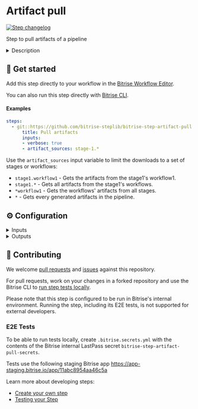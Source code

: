 # Artifact pull

[![Step changelog](https://shields.io/github/v/release/bitrise-steplib/steps-artifact-pull?include_prereleases&label=changelog&color=blueviolet)](https://github.com/bitrise-steplib/steps-artifact-pull/releases)

Step to pull artifacts of a pipeline

<details>
<summary>Description</summary>

The step downloads build artifacts of a pipeline to a local folder.

By default, all artifacts generated by any workflow of the pipeline are downloaded. This can be limited
by setting the `artifact_sources` input variable.

Please note that this step is designed to be executed on the CI only.
</details>

## 🧩 Get started

Add this step directly to your workflow in the [Bitrise Workflow Editor](https://devcenter.bitrise.io/steps-and-workflows/steps-and-workflows-index/).

You can also run this step directly with [Bitrise CLI](https://github.com/bitrise-io/bitrise).

#### Examples

```yaml
steps:
  - git::https://github.com/bitrise-steplib/bitrise-step-artifact-pull.git@main::
      title: Pull artifacts
      inputs:
      - verbose: true
      - artifact_sources: stage-1.*
```

Use the `artifact_sources` input variable to limit the downloads to a set of stages or workflows:
  - `stage1.workflow1` - Gets the artifacts from the stage1's workflow1.
  - `stage1.*` - Gets all artifacts from the stage1's workflows.
  - `*workflow1` - Gets the workflows' artifacts from all stages.
  - `*` - Gets every generated artifacts in the pipeline.


## ⚙️ Configuration

<details>
<summary>Inputs</summary>

| Key | Description | Flags | Default |
| --- | --- | --- | --- |
| `verbose` | Enable logging additional information for debugging | required | `false` |
| `artifact_sources` | A comma separated list of workflows and stage paths, which can generate artifacts. You need to use the {stage}.{workflow} syntax. The "dot" character is the delimiter between the stage and the workflow. You can use wildcards in the expression. If you leave it empty, the default value will be the "*" (star), which means, it will get every artifact from every workflow. |  |  |
| `finished_stage` | This is a JSON representation of the finished stages for which the step can download build artifacts. | required | `$BITRISEIO_FINISHED_STAGES` |
| `bitrise_api_base_url` | The base URL of the Bitrise API used to process the download requests. | required | `https://api.bitrise.io` |
| `bitrise_api_access_token` | The OAuth access token that authorizes to call the Bitrise API. | sensitive | `$BITRISEIO_ARTIFACT_PULL_TOKEN` |
</details>

<details>
<summary>Outputs</summary>

| Environment Variable | Description |
| --- | --- |
| `BITRISE_ARTIFACT_PATHS` | An absolute path list of the downloaded artifacts. The list is separated with newlines (\n) |
</details>

## 🙋 Contributing

We welcome [pull requests](https://github.com/bitrise-steplib/steps-artifact-pull/pulls) and [issues](https://github.com/bitrise-steplib/steps-artifact-pull/issues) against this repository.

For pull requests, work on your changes in a forked repository and use the Bitrise CLI to [run step tests locally](https://devcenter.bitrise.io/bitrise-cli/run-your-first-build/).

Please note that this step is configured to be run in Bitrise's internal environment. Running the step, including its E2E tests, is not supported for external developers.

### E2E Tests

To be able to run tests locally, create `.bitrise.secrets.yml` with the contents of the Bitrise internal LastPass secret `bitrise-step-artifact-pull-secrets`.

Tests use the following staging Bitrise app https://app-staging.bitrise.io/app/11abc8954aa46c5a


Learn more about developing steps:

- [Create your own step](https://devcenter.bitrise.io/contributors/create-your-own-step/)
- [Testing your Step](https://devcenter.bitrise.io/contributors/testing-and-versioning-your-steps/)
